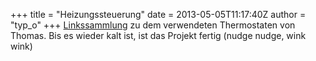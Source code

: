 +++
title = "Heizungssteuerung"
date = 2013-05-05T11:17:40Z
author = "typ_o"
+++
[Linkssammlung](http://flipdot.org/wiki/index.php?title=Spaceprojekte/Heizungssteuerung)
zu dem verwendeten Thermostaten von Thomas. Bis es wieder kalt ist, ist
das Projekt fertig (nudge nudge, wink wink)
